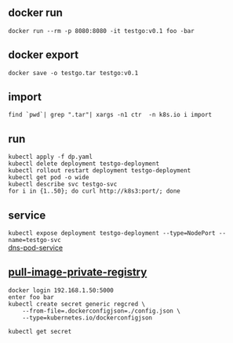 ## docker run
```
docker run --rm -p 8080:8080 -it testgo:v0.1 foo -bar
```

## docker export
```
docker save -o testgo.tar testgo:v0.1 
```

## import
``find `pwd`| grep ".tar"| xargs -n1 ctr  -n k8s.io i import``

## run
```
kubectl apply -f dp.yaml
kubectl delete deployment testgo-deployment
kubectl rollout restart deployment testgo-deployment
kubectl get pod -o wide
kubectl describe svc testgo-svc
for i in {1..50}; do curl http://k8s3:port/; done
```

## service
``kubectl expose deployment testgo-deployment --type=NodePort --name=testgo-svc``  
[dns-pod-service](https://kubernetes.io/docs/concepts/services-networking/dns-pod-service/)

## [pull-image-private-registry](https://kubernetes.io/docs/tasks/configure-pod-container/pull-image-private-registry/) 
```
docker login 192.168.1.50:5000
enter foo bar
kubectl create secret generic regcred \
    --from-file=.dockerconfigjson=./config.json \
    --type=kubernetes.io/dockerconfigjson

kubectl get secret
```